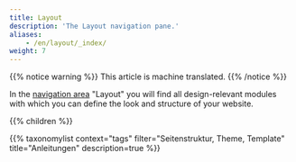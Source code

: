 ```yaml
---
title: Layout
description: 'The Layout navigation pane.'
aliases:
    - /en/layout/_index/
weight: 7
---
```


{{% notice warning %}}
This article is machine translated.
{{% /notice %}}

In the [navigation area](/en/administration-area/call-and-structure-of-the-backend/#the-navigation-area) "Layout" you will find all design-relevant modules with which you can define the look and structure of your website.

{{% children %}}

{{% taxonomylist context="tags" filter="Seitenstruktur, Theme, Template" title="Anleitungen" description=true %}}
